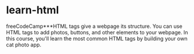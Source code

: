 # learn-html
 freeCodeCamp***HTML tags give a webpage its structure. You can use HTML tags to add photos, buttons, and other elements to your webpage.  In this course, you'll learn the most common HTML tags by building your own cat photo app.
